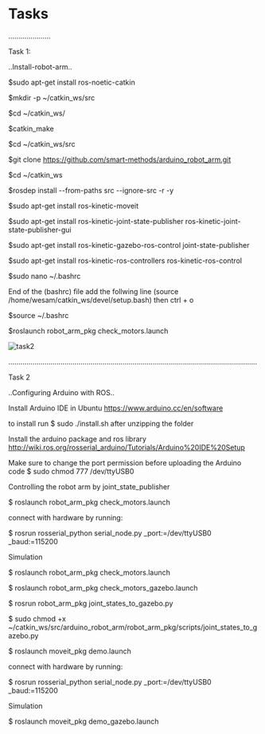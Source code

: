 # Tasks

.....................

Task 1:

..Install-robot-arm..

$sudo apt-get install ros-noetic-catkin

$mkdir -p ~/catkin_ws/src

$cd ~/catkin_ws/

$catkin_make

$cd ~/catkin_ws/src

$git clone https://github.com/smart-methods/arduino_robot_arm.git 

$cd ~/catkin_ws

$rosdep install --from-paths src --ignore-src -r -y

$sudo apt-get install ros-kinetic-moveit

$sudo apt-get install ros-kinetic-joint-state-publisher ros-kinetic-joint-state-publisher-gui

$sudo apt-get install ros-kinetic-gazebo-ros-control joint-state-publisher

$sudo apt-get install ros-kinetic-ros-controllers ros-kinetic-ros-control

$sudo nano ~/.bashrc

End of the (bashrc) file add the follwing line
(source /home/wesam/catkin_ws/devel/setup.bash)
then 
ctrl + o

$source ~/.bashrc

$roslaunch robot_arm_pkg check_motors.launch

![task2](https://user-images.githubusercontent.com/108191242/181657824-80b6ce2c-f3ab-4311-a64e-52e0d7eeadaf.jpg)


............................................................................................................................

Task 2

..Configuring Arduino with ROS..

Install Arduino IDE in Ubuntu https://www.arduino.cc/en/software 

to install run $ sudo ./install.sh after unzipping the folder

Install the arduino package and ros library http://wiki.ros.org/rosserial_arduino/Tutorials/Arduino%20IDE%20Setup

Make sure to change the port permission before uploading the Arduino code $ sudo chmod 777 /dev/ttyUSB0

Controlling the robot arm by joint_state_publisher

$ roslaunch robot_arm_pkg check_motors.launch

connect with hardware by running:

$ rosrun rosserial_python serial_node.py _port:=/dev/ttyUSB0 _baud:=115200

Simulation

$ roslaunch robot_arm_pkg check_motors.launch

$ roslaunch robot_arm_pkg check_motors_gazebo.launch

$ rosrun robot_arm_pkg joint_states_to_gazebo.py

$ sudo chmod +x ~/catkin_ws/src/arduino_robot_arm/robot_arm_pkg/scripts/joint_states_to_gazebo.py

$ roslaunch moveit_pkg demo.launch

connect with hardware by running:

$ rosrun rosserial_python serial_node.py _port:=/dev/ttyUSB0 _baud:=115200

Simulation

$ roslaunch moveit_pkg demo_gazebo.launch








